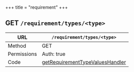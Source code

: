 +++
title = "requirement"
+++


## GET `/requirement/types/<type>`

URL         | **`/requirement/types/<type>`**
----------- |----------
Method      | GET     
Permissions |  Auth: true
Code        | [getRequirementTypeValuesHandler](https://github.com/ovh/cds/search?q=%22func+%28api+*API%29+getRequirementTypeValuesHandler%22)
    









